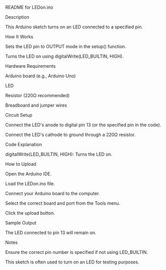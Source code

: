 README for LEDon.ino

Description

This Arduino sketch turns on an LED connected to a specified pin.

How It Works

Sets the LED pin to OUTPUT mode in the setup() function.

Turns the LED on using digitalWrite(LED_BUILTIN, HIGH).

Hardware Requirements

Arduino board (e.g., Arduino Uno)

LED

Resistor (220Ω recommended)

Breadboard and jumper wires

Circuit Setup

Connect the LED's anode to digital pin 13 (or the specified pin in the code).

Connect the LED's cathode to ground through a 220Ω resistor.

Code Explanation

digitalWrite(LED_BUILTIN, HIGH): Turns the LED on.

How to Upload

Open the Arduino IDE.

Load the LEDon.ino file.

Connect your Arduino board to the computer.

Select the correct board and port from the Tools menu.

Click the upload button.

Sample Output

The LED connected to pin 13 will remain on.

Notes

Ensure the correct pin number is specified if not using LED_BUILTIN.

This sketch is often used to turn on an LED for testing purposes.
